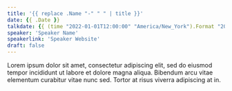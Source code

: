 ```yaml
---
title: '{{ replace .Name "-" " " | title }}'
date: {{ .Date }}
talkdate: {{ (time "2022-01-01T12:00:00" "America/New_York").Format "2006-01-02T15:04:05Z07:00" }}
speaker: 'Speaker Name'
speakerlink: 'Speaker Website'
draft: false
---
```


Lorem ipsum dolor sit amet, consectetur adipiscing elit, sed do eiusmod tempor incididunt ut labore et dolore magna aliqua. Bibendum arcu vitae elementum curabitur vitae nunc sed. Tortor at risus viverra adipiscing at in.

